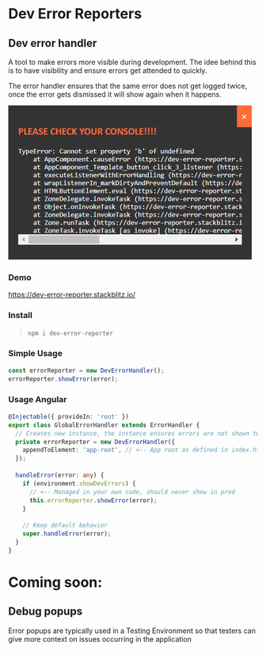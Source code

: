 # Dev Error Reporters

## Dev error handler

A tool to make errors more visible during development.
The idee behind this is to have visibility and ensure errors get attended to quickly.

The error handler ensures that the same error does not get logged twice, once the error gets dismissed it will show again when it happens.

![Screenshot](for_github/dev_error_handler.png)

### Demo
https://dev-error-reporter.stackblitz.io/

### Install

> `npm i dev-error-reporter`

### Simple Usage

```js
const errorReporter = new DevErrorHandler();
errorReporter.showError(error);
```

### Usage Angular

```ts
@Injectable({ provideIn: 'root' })
export class GlobalErrorHandler extends ErrorHandler {
  // Creates new instance, the instance ensures errors are not shown twice until dismisses
  private errorReporter = new DevErrorHandler({
    appendToElement: 'app-root', // <-- App root as defined in index.html
  });

  handleError(error: any) {
    if (environment.showDevErrors) {
      // <-- Managed in your own code, should never show in prod
      this.errorReporter.showError(error);
    }

    // Keep default behavior
    super.handleError(error);
  }
}
```

# Coming soon:

## Debug popups

Error popups are typically used in a Testing Environment so that testers can give more context on issues occurring in the application
